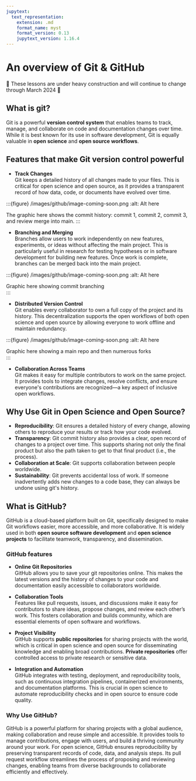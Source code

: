```yaml
---
jupytext:
  text_representation:
    extension: .md
    format_name: myst
    format_version: 0.13
    jupytext_version: 1.16.4
---
```



# An overview of Git & GitHub

🚧 These lessons are under heavy construction and will continue to change through March 2024 🚧 

## What is git?

Git is a powerful **version control system** that enables teams to track, manage, and collaborate on code and documentation changes over time. While it is best known for its use in software development, Git is equally valuable in **open science** and **open source workflows**. 

## Features that make Git version control powerful 

- **Track Changes**  
  Git keeps a detailed history of all changes made to your files. This is critical for open science and open source, as it provides a transparent record of how data, code, or documents have evolved over time.


:::{figure}  /images/github/image-coming-soon.png
:alt: Alt here

The graphic here shows the commit history: commit 1, commit 2, commit 3, and review merge into main. 
:::

- **Branching and Merging**  
  Branches allow users to work independently on new features, experiments, or ideas without affecting the main project. This is particularly useful in research for testing hypotheses or in software development for building new features. Once work is complete, branches can be merged back into the main project.


:::{figure}  /images/github/image-coming-soon.png
:alt: Alt here

Graphic here showing commit branching   
:::

- **Distributed Version Control**  
  Git enables every collaborator to own a full copy of the project and its history. This decentralization supports the open workflows of both open science and open source by allowing everyone to work offline and maintain redundancy.


:::{figure}  /images/github/image-coming-soon.png
:alt: Alt here

Graphic here showing a main repo and then numerous forks    
:::

- **Collaboration Across Teams**  
  Git makes it easy for multiple contributors to work on the same project. It provides tools to integrate changes, resolve conflicts, and ensure everyone's contributions are recognized—a key aspect of inclusive open workflows.

## Why Use Git in Open Science and Open Source?
- **Reproducibility**: Git ensures a detailed history of every change, allowing others to reproduce your results or track how your code evolved.
- **Transparency**: Git commit history also provides a clear, open record of changes to a project over time. This supports sharing not only the final product but also the path taken to get to that final product (i.e., the process).  
- **Collaboration at Scale**: Git supports collaboration between people worldwide.
- **Sustainability**: Git prevents accidental loss of work. If someone inadvertently adds new changes to a code base, they can always be undone using git's history.


## What is GitHub?

GitHub is a cloud-based platform built on Git, specifically designed to make Git workflows easier, more accessible, and more collaborative. It is widely used in both **open source software development** and **open science projects** to facilitate teamwork, transparency, and dissemination.

### GitHub features
- **Online Git Repositories**  
  GitHub allows you to save your git repositories online. This makes the latest versions and the history of changes to your code and documentation easily accessible to collaborators worldwide.

- **Collaboration Tools**  
  Features like pull requests, issues, and discussions make it easy for contributors to share ideas, propose changes, and review each other’s work. This fosters collaboration and builds community, which are essential elements of open software and workflows.

- **Project Visibility**  
  GitHub supports **public repositories** for sharing projects with the world, which is critical in open science and open source for disseminating knowledge and enabling broad contributions. **Private repositories** offer controlled access to private research or sensitive data.

- **Integration and Automation**  
  GitHub integrates with testing, deployment, and reproducibility tools, such as continuous integration pipelines, containerized environments, and documentation platforms. This is crucial in open science to automate reproducibility checks and in open source to ensure code quality.

### Why Use GitHub?

GitHub is a powerful platform for sharing projects with a global audience, making collaboration and reuse simple and accessible. It provides tools to manage contributions, engage with users, and build a thriving community around your work. For open science, GitHub ensures reproducibility by preserving transparent records of code, data, and analysis steps. Its pull request workflow streamlines the process of proposing and reviewing changes, enabling teams from diverse backgrounds to collaborate efficiently and effectively.

